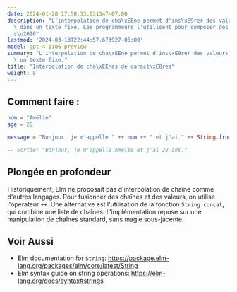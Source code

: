 ```yaml
---
date: 2024-01-20 17:50:33.031347-07:00
description: "L'interpolation de cha\xEEne permet d'ins\xE9rer des valeurs variables\
  \ dans un texte fixe. Les programmeurs l'utilisent pour composer des messages personnalis\xE9\
  s\u2026"
lastmod: '2024-03-13T22:44:57.673927-06:00'
model: gpt-4-1106-preview
summary: "L'interpolation de cha\xEEne permet d'ins\xE9rer des valeurs variables dans\
  \ un texte fixe."
title: "Interpolation de cha\xEEnes de caract\xE8res"
weight: 8
---
```


## Comment faire :
```elm
nom = "Amélie"
age = 28

message = "Bonjour, je m'appelle " ++ nom ++ " et j'ai " ++ String.fromInt(age) ++ " ans."

-- Sortie: "Bonjour, je m'appelle Amélie et j'ai 28 ans."
```

## Plongée en profondeur
Historiquement, Elm ne proposait pas d'interpolation de chaîne comme d'autres langages. Pour fusionner des chaînes et des valeurs, on utilise l'opérateur `++`. Une alternative est l'utilisation de la fonction `String.concat`, qui combine une liste de chaînes. L'implémentation repose sur une manipulation de chaînes standard, sans magie sous-jacente.

## Voir Aussi
- Elm documentation for `String`: https://package.elm-lang.org/packages/elm/core/latest/String
- Elm syntax guide on string operations: https://elm-lang.org/docs/syntax#strings
